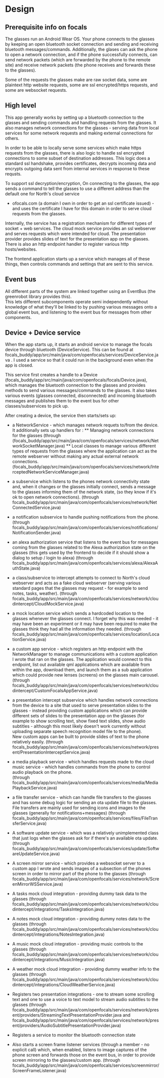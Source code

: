 
# Design



## Prerequisite info on focals

The glasses run an Android Wear OS.  Your phone connects to the glasses by keeping an open bluetooth
socket connection and sending and receiving bluetooth messages/commands.  Additionally, the glases 
can ask the phone to open a network connection, and if the phone successfully connects, can send network
packets (which are forwarded by the phone to the remote site) and receive network packets (the phone
receives and forwards these to the glasses).

Some of the requests the glasses make are raw socket data, some are plaintext http website requests,
some are ssl encrypted/https requests, and some are websocket requests.

## High level
This app generally works by setting up a bluetooth connection to the glasses and sending commands
and handling requests from the glasses.  It also manages network connections for the glasses - serving 
data from local services for some network requests and making external connections for others.  

In order to be able to locally serve some services which make https requests from the glasses, there 
is also logic to handle ssl encrypted connections to some subset of destination addresses.  This logic
does a standard ssl handshake, provides certificates, decrypts incoming data and encrypts outgoing 
data sent from internal services in response to these requsts.  

To support ssl decryption/encryption, On connecting to the glasses, the app sends a command to 
tell the glasses to use a different address than the default one for North's cloud service 
- ofocals.com (a domain I own in order to get an ssl certificate issued) - and uses the 
certificate I have for this domain in order to serve cloud requests from the glasses.  

Internally, the service has a registration mechanism for different types of socket + web services.
The cloud mock service provides an ssl webserver and serves requests which were intended for cloud.
The presentation provider provides slides of text for the presentation app on the glasses.  There is
also an http endpoint handler to register various http hosts/websites.

The frontend application starts up a service which manages all of these things, then controls
commands and settings that are sent to this service.  


## Event bus

All different parts of the system are linked together using an EventBus (the greenrobot library provides this).  
This lets different subcomponents operate semi independently without knowledge of what they'll be
linked to by pushing various messages onto a global event bus, and listening to the event bus
for messages from other components.


## Device + Device service

When the app starts up, it starts an android service to manage the focals device through bluetooth (DeviceService).
This can be found at focals_buddy/app/src/main/java/com/openfocals/services/DeviceService.java .
I used a service so that it could run in the background even when the app is closed.  

This service first creates a handle to a Device (focals_buddy/app/src/main/java/com/openfocals/focals/Device.java), 
which manages the bluetooth connection to the glasses and provides methods to send various messages/commands
to the glasses.  It also takes various events (glasses connected, disconnected) and incoming 
bluetooth messages and publishes them to the event bus for other classes/subservices to pick up.

After creating a device, the service then starts/sets up:
* a NetworkService - which manages network requets to/from the device.  It additionally
sets up handlers for :
** Managing network connections for the glasses (through 
(focals_buddy/app/src/main/java/com/openfocals/services/network/NetworkSocketManager.java)
** Local classes to manage various different types of requests from the glasses where the application
can act as the remote webserver without making any actual external network connections. 
(focals_buddy/app/src/main/java/com/openfocals/services/network/InterceptedNetworkServiceManager.java)

* a subservice which listens to the phones network connectivity state and, when it changes or 
the glasses initially connect, sends a message to the glasses informing them of the network state,
(so they know if it's ok to open network connections).
(through focals_buddy/app/src/main/java/com/openfocals/services/network/NetConnectedService.java)

* a notification subservice to handle pushing notifications from the phone.
(through focals_buddy/app/src/main/java/com/openfocals/services/notifications/NotificationSender.java)

* an alexa authorization service that listens to the event bus for messages coming from the glasses
related to the Alexa authorization state on the glasses (this gets used by the frontend to decide
if it should show a dialog to setup / login to alexa)
(through focals_buddy/app/src/main/java/com/openfocals/services/alexa/AlexaAuthState.java)

* a class/subservice to intercept attempts to connect to North's cloud webserver and acts as a fake
cloud webserver (serving various standard pages that the glasses may request - for example to 
send notes, tasks, weather). 
(through focals_buddy/app/src/main/java/com/openfocals/services/network/cloudintercept/CloudMockService.java)

* a mock location service which sends a hardcoded location to the glasses whenever the 
glasses connect.  I forget why this was needed - it may have been an experiment or it may have 
been required to make the glasses think they had all the information they needed.
(through focals_buddy/app/src/main/java/com/openfocals/services/location/LocationService.java)

* a custom app service - which registers an http endpoint with the NetworkManager to 
manage communications with a custom application I wrote that ran on the glasses.  The application
would connect to this endpoint, list out available qml applications which are available from within
the app, download them, and launch them as a sub application which could provide new lenses (screens) 
on the glasses main carousel.  
(through focals_buddy/app/src/main/java/com/openfocals/services/network/cloudintercept/CustomFocalsAppService.java)

* a presentation intercept subservice which handles network connections from the device to a
site that used to serve presentation slides to the glasses - instead providing custom applications 
which can provide different sets of slides to the presentation app on the glasses (for example
to show scrolling text, show fixed text slides, show audio subtitles - although this most likely
doesn't work currently without uploading separate speech recognition model file to the phone).  
New custom apps can be built to provide slides of text to the phone relatively easily.
(through focals_buddy/app/src/main/java/com/openfocals/services/network/present/PresentationInterceptService.java)

* a media playback service - which handles requests made to the cloud music service - which handles 
commands from the phone to control audio playback on the phone.  
(through focals_buddy/app/src/main/java/com/openfocals/services/media/MediaPlaybackService.java)

* a file transfer service - which can handle file transfers to the glasses and has some debug 
logic for sending an ota update file to the glasses.  File transfers are mainly used for sending 
icons and images to the glasses (generally for notifications+messages)
(through focals_buddy/app/src/main/java/com/openfocals/services/files/FileTransferService.java)

* A software update service - which was a relatively unimplemented class that just logs when the 
glasses ask for if there's an available ota update.
(through focals_buddy/app/src/main/java/com/openfocals/services/update/SoftwareUpdateService.java)

* A screen mirror service - which provides a websocket server to a custom app I wrote and sends 
images of a subsection of the phones screen in order to mirror part of the phone to the glasses
(through focals_buddy/app/src/main/java/com/openfocals/services/network/ScreenMirrorWSService.java)

* A tasks mock cloud integration - providing dummy task data to the glasses
(through focals_buddy/app/src/main/java/com/openfocals/services/network/cloudintercept/integrations/TasksIntegration.java)

* A notes mock cloud integration - providing dummy notes data to the glasses 
(through focals_buddy/app/src/main/java/com/openfocals/services/network/cloudintercept/integrations/NotesIntegration.java)

* A music mock cloud integration - providing music controls to the glasses
(through focals_buddy/app/src/main/java/com/openfocals/services/network/cloudintercept/integrations/MusicIntegration.java)

* A weather mock cloud integration - providing dummy weather info to the glasses
(through focals_buddy/app/src/main/java/com/openfocals/services/network/cloudintercept/integrations/CloudWeatherService.java)

* Registers two presentation integrations - one to stream some scrolling text and one to 
use a voice to text model to stream audio subtitles to the glasses
(through focals_buddy/app/src/main/java/com/openfocals/services/network/present/providers/StreamingTextPresentationProvider.java 
 and focals_buddy/app/src/main/java/com/openfocals/services/network/present/providers/AudioSubtitlePresentationProvider.java)

* Registers a service to monitor the bluetooth connection state

* Also starts a screen frame listener services (through a member - no explicit call) which, when
enabled, listens to image captures of the phone screen and forwards those on the event bus, in order 
to provide screen mirroring to the glasses/custom app.
(through focals_buddy/app/src/main/java/com/openfocals/services/screenmirror/ScreenFrameListener.java)







